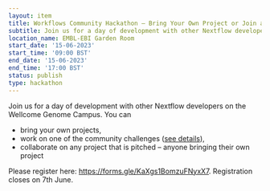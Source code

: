 ```yaml
---
layout: item
title: Workflows Community Hackathon – Bring Your Own Project or Join a Community Challenge
subtitle: Join us for a day of development with other Nextflow developers on the Wellcome Genome Campus
location_name: EMBL-EBI Garden Room
start_date: '15-06-2023'
start_time: '09:00 BST'
end_date: '15-06-2023'
end_time: '17:00 BST'
status: publish
type: hackathon
---
```


Join us for a day of development with other Nextflow developers on the Wellcome Genome Campus. You can 
- bring your own projects,
- work on one of the community challenges ([see details](https://github.com/workflows-community/june_2023_hackathon/issues?q=is%3Aopen+is%3Aissue+label%3Achallenge)),
- collaborate on any project that is pitched – anyone bringing their own project

Please register here: https://forms.gle/KaXgs1BomzuFNyxX7. Registration closes on 7th June.
